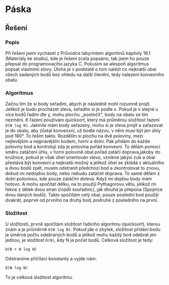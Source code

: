 # Páska
## Řešení
### Popis
Při řešení jsem vycházel z Průvodce labyrintem algoritmů kapitoly 16.1 (Materiály ke studiu), kde je řešení zcela popsáno, tak jsem ho pouze přepsal do programovacího jazyka C. Pokusím se alespoň algoritmus popsat vlastními slovy. Úloha je v podstatě o tom nalézt co nejkratší obal všech zadaných bodů bez ohledu na další členění, tedy nalezení konvexního obalu.

### Algoritmus
Začnu tím že si body seřadím, abych je následně mohl rozumně projít. Jelikož je budu procházet zleva, seřadím si je podle x. Pokud je x stejné u více bodů řadím dle y, mohu plochu ,,pootočit", body na obalu se tím nezmění. K řazení používám quicksort, který má průměrou složitost řazení `O(N log N)`. Jakmile mám body seřazeny, mohu si je zleva projít a zařazovat je do obalu, aby zůstal konvenxní, už bodle názvu, v něm musí být jen úhly pod 180°. To řeším takto. Rozdělím si plochu na dvě poloviny, mezi nejlevějším a nejpravějším bodem, horní a dolní. Pak přidám do každe poloviny bod a kontroluji zda je polovina pořád konvexní. To dělám pomocí směru zatáčení úhlu, v horní polovině obal pořád zatáčí doprava,jakoby do kružnice, pokud je však úhel orientován vlevo, vznikne jakýsi zub a obal přestává být konvexní a nejkratší možný a jelikož úhel se zkládá z aktuálního a dvou bodů zpět, musím odstranit předchozí bod a zkontrolovat to znovu, dokud mi nedojdou body, nebo nebudu zatáčet doprava. To samé dělám z dolní polovinou, kde pouze zatáčím doleva. Když mi dojdou body mám hotovo. A mohu spočítat délku, na to použiji Pythagorovu větu, jelikož mi řekne z délek dvou stran (rozdíl souřadnic), jak dlouhá je přepona (Spojnice dvou daných bodů). Takto spočítám celý obal, pouze poslední bod použiji dvakrát, poprvé od prvního na druhý bod, podruhé z posledního na první. 
### Složitost
U složitosti, prvně spočítám složitost řadícího algoritmu (quicksort), kterou znám a je průměrně `O(N log N)`. Pokud jde o zbytek, složitost přidání bodu je úměrná počtu odebraných bodů a jelikož mohu každý bod odebrat jen jednou, je složitost `O(N)`, kdy N je počet bodů.  Celková složitost je tedy:
```
O(N + N log N)
```
Odstraníme přičítací konstanty a vyjde nám:
```
O(N log N)
```
To je celková složitost algoritmu.
